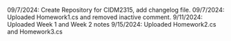 09/7/2024: Create Repository for CIDM2315, add changelog file.
09/7/2024: Uploaded Homework1.cs and removed inactive comment.
9/11/2024: Uploaded Week 1 and Week 2 notes
9/15/2024: Uploaded Homework2.cs and Homework3.cs 
